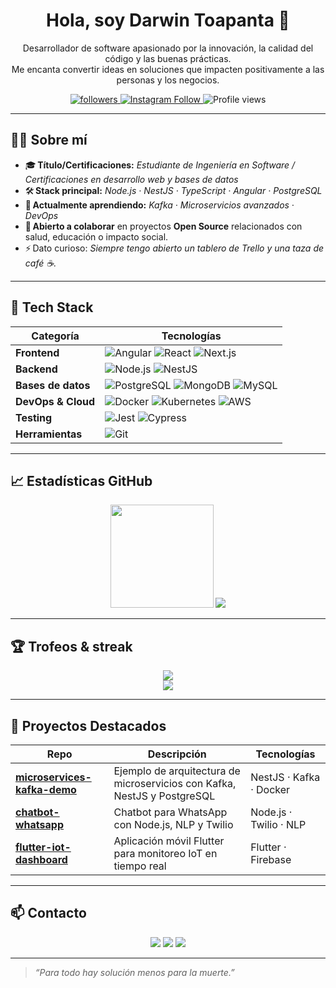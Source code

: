 <!-- 👋 Intro rápida -->
<h1 align="center">Hola, soy Darwin Toapanta 👋</h1>

<!-- Descripción corta -->
<p align="center">
  Desarrollador de software apasionado por la innovación, la calidad del código y las buenas prácticas.
  <br/>
  Me encanta convertir ideas en soluciones que impacten positivamente a las personas y los negocios.
</p>

<p align="center">
  <a href="https://github.com/darwin-code">
    <img src="https://img.shields.io/github/followers/darwin-code?label=Seguidores&style=social" alt="followers"/>
  </a>
  <a href="https://www.instagram.com/andres._.t/">
    <img src="https://img.shields.io/badge/-Instagram-E4405F?logo=instagram&logoColor=white" alt="Instagram Follow"/>
  </a>
  <img src="https://komarev.com/ghpvc/?username=darwin-code&style=flat&color=blue" alt="Profile views"/>
</p>

---

## 🧑‍💻 Sobre mí
- 🎓 **Título/Certificaciones:** _Estudiante de Ingeniería en Software / Certificaciones en desarrollo web y bases de datos_  
- 🛠️ **Stack principal:** _Node.js · NestJS · TypeScript · Angular · PostgreSQL_  
- 🌱 **Actualmente aprendiendo:** _Kafka · Microservicios avanzados · DevOps_  
- 🤝 **Abierto a colaborar** en proyectos **Open Source** relacionados con salud, educación o impacto social.  
- ⚡ Dato curioso: _Siempre tengo abierto un tablero de Trello y una taza de café ☕._  

---

## 🚀 Tech Stack

| Categoría | Tecnologías |
|-----------|-------------|
| **Frontend** | ![Angular](https://img.shields.io/badge/-Angular-DD0031?logo=angular&logoColor=white) ![React](https://img.shields.io/badge/-React-61DAFB?logo=react&logoColor=black) ![Next.js](https://img.shields.io/badge/-Next.js-000000?logo=next.js) |
| **Backend** | ![Node.js](https://img.shields.io/badge/-Node.js-339933?logo=node.js&logoColor=white) ![NestJS](https://img.shields.io/badge/-NestJS-E0234E?logo=nestjs&logoColor=white) |
| **Bases de datos** | ![PostgreSQL](https://img.shields.io/badge/-PostgreSQL-4169E1?logo=postgresql&logoColor=white) ![MongoDB](https://img.shields.io/badge/-MongoDB-47A248?logo=mongodb&logoColor=white) ![MySQL](https://img.shields.io/badge/-MySQL-4479A1?logo=mysql&logoColor=white) |
| **DevOps & Cloud** | ![Docker](https://img.shields.io/badge/-Docker-2496ED?logo=docker&logoColor=white) ![Kubernetes](https://img.shields.io/badge/-Kubernetes-326CE5?logo=kubernetes&logoColor=white) ![AWS](https://img.shields.io/badge/-AWS-FF9900?logo=amazon-aws&logoColor=white) |
| **Testing** | ![Jest](https://img.shields.io/badge/-Jest-C21325?logo=jest&logoColor=white) ![Cypress](https://img.shields.io/badge/-Cypress-17202C?logo=cypress) |
| **Herramientas** | ![Git](https://img.shields.io/badge/-Git-F05032?logo=git&logoColor=white)|

---

## 📈 Estadísticas GitHub
<p align="center">
  <img src="https://github-readme-stats.vercel.app/api?username=darwin-code&show_icons=true&theme=github_dark&hide_border=true"  height="165">
  <img src="https://github-readme-stats.vercel.app/api/top-langs/?username=darwin-code&layout=compact&theme=github_dark&hide_border=true&langs_count=6">
</p>

---

## 🏆 Trofeos & streak
<p align="center">
  <img src="https://github-profile-trophy.vercel.app/?username=darwin-code&theme=onedark&no-frame=true&row=1&column=7"/>
  <br/>
  <img src="https://streak-stats.demolab.com?user=darwin-code&theme=github-dark-blue&hide_border=true"/>
</p>

---

## 📂 Proyectos Destacados

| Repo | Descripción | Tecnologías |
|------|-------------|-------------|
| [**microservices-kafka-demo**](https://github.com/darwin-code/microservices-kafka-demo) | Ejemplo de arquitectura de microservicios con Kafka, NestJS y PostgreSQL | NestJS · Kafka · Docker |
| [**chatbot-whatsapp**](https://github.com/darwin-code/chatbot-whatsapp) | Chatbot para WhatsApp con Node.js, NLP y Twilio | Node.js · Twilio · NLP |
| [**flutter-iot-dashboard**](https://github.com/darwin-code/flutter-iot-dashboard) | Aplicación móvil Flutter para monitoreo IoT en tiempo real | Flutter · Firebase |

---

## 📫 Contacto
<p align="center">
  <a href="mailto:andrestpaez15@gmail.com"><img src="https://img.shields.io/badge/-Email-D14836?logo=gmail&logoColor=white"></a>
  <a href="https://www.linkedin.com/in/darwin-toapanta-19024b303/"><img src="https://img.shields.io/badge/-LinkedIn-0A66C2?logo=linkedin&logoColor=white"></a>
  <a href="https://www.instagram.com/andres._.t/"><img src="https://img.shields.io/badge/-Instagram-E4405F?logo=instagram&logoColor=white"></a>
</p>


---

> _“Para todo hay solución menos para la muerte.”_
